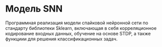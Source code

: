 # Модель SNN
Программная реализация модели спайковой нейронной сети по стандарту библиотеки Sklearn, включающая в себя корреляционное кодирование входных данных, обучение на основе STDP, а также функциии для решения классификационных задач.
